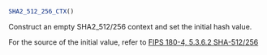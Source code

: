 ```julia
SHA2_512_256_CTX()
```

Construct an empty SHA2_512/256 context and set the initial hash value.

For the source of the initial value, refer to [FIPS 180-4, 5.3.6.2 SHA-512/256](https://nvlpubs.nist.gov/nistpubs/FIPS/NIST.FIPS.180-4.pdf)
